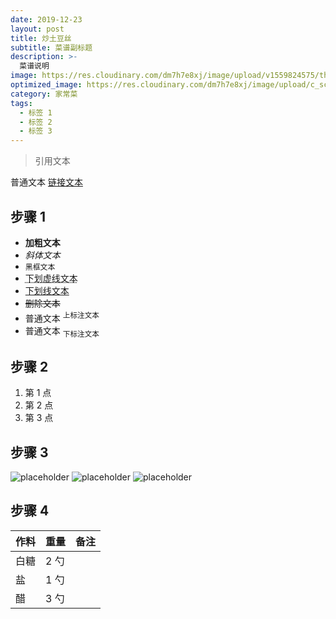 ```yaml
---
date: 2019-12-23
layout: post
title: 炒土豆丝
subtitle: 菜谱副标题
description: >-
  菜谱说明
image: https://res.cloudinary.com/dm7h7e8xj/image/upload/v1559824575/theme14_gi2ypv.jpg
optimized_image: https://res.cloudinary.com/dm7h7e8xj/image/upload/c_scale,w_380/v1559824575/theme14_gi2ypv.jpg
category: 家常菜
tags:
  - 标签 1
  - 标签 2
  - 标签 3
---
```


> 引用文本

普通文本 [链接文本](https://developer.mozilla.org/en-US/docs/Web/HTML/Element)

## 步骤 1

* **加粗文本**
* _斜体文本_
* `黑框文本`
* <abbr title="HyperText Markup Langage">下划虚线文本</abbr>
* <ins>下划线文本</ins>
* <del>删除文本</del>
* 普通文本 <sup>上标注文本</sup>
* 普通文本 <sub>下标注文本</sub>

## 步骤 2

1. 第 1 点
2. 第 2 点
3. 第 3 点

## 步骤 3

![placeholder](https://placehold.it/800x400 "Large example image")
![placeholder](https://placehold.it/400x200 "Medium example image")
![placeholder](https://placehold.it/200x200 "Small example image")

## 步骤 4

<table>
  <thead>
    <tr>
      <th>作料</th>
      <th>重量</th>
      <th>备注</th>
    </tr>
  </thead>
  <tbody>
    <tr>
      <td>白糖</td>
      <td>2 勺</td>
      <td></td>
    </tr>
    <tr>
      <td>盐</td>
      <td>1 勺</td>
      <td></td>
    </tr>
    <tr>
      <td>醋</td>
      <td>3 勺</td>
      <td></td>
    </tr>
  </tbody>
</table>